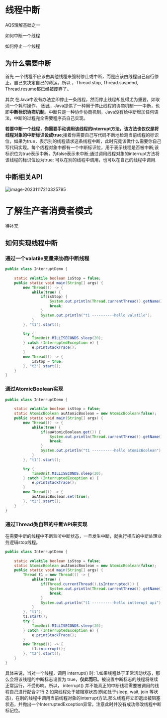 # 线程中断

AQS理解基础之一

如何中断一个线程

如何停止一个线程

## 为什么需要中断

首先
    一个线程不应该由其他线程来强制停止或中断，而是应该由线程自己自行停止，自己来决定自己的命运。所以 ，Thread.stop, Thread.suspend, Thread.resume都已经被废弃了。

其次
	在Java中没有办法立即停止一条线程，然而停止线程却显得尤为重要，如取消一个耗时操作。
	因此，Java提供了一种用于停止线程的协商机制一一中断，也即**中断标识协商机制**。中断只是一种协作协商机制，Java没有给中断增加任何语法，中断的过程完全需要程序员自己实现。

​	**若要中断一个线程，你需要手动调用该线程的interrupt方法，该方法也仅仅是将线程对象的中断标识设成true**;接着你需要自己写代码不断地检测当前线程的标识位，如果为true，表示别的线程请求这条线程中断，此时究竟该做什么需要你自己写代码实现。
​	每个线程对象中都有一个中断标识位，用于表示线程是否被中断;该标识位为true表示中断，为false表示未中断;通过调用线程对象的interrupt方法将该线程的标识位设为true; 可以在别的线程中调用，也可以在自己的线程中调用.

## 中断相关API

![image-20231117210325795](https://yingjun-typora.oss-cn-hangzhou.aliyuncs.com/img/202311172103934.png)

# 了解生产者消费者模式

待补充

## 如何实现线程中断

### 通过一个valatile变量来协商中断线程

```java
public class InterruptDemo {
    
    static volatile boolean isStop = false;
    public static void main(String[] args) {
        new Thread(() -> {
            while(true) {
                if(isStop) {
                    System.out.println(Thread.currentThread().getName() + "\t isStop被修改为true，程序停止");
                    break;
                }
                System.out.println("t1 ----------hello valatile");
            }
        }, "t1").start();

        try {
            TimeUnit.MILLISECONDS.sleep(20);
        } catch (InterruptedException e) {
            e.printStackTrace();
        }
        new Thread(() -> {
            isStop = true;
        }, "t2").start();
    }
}

```

### 通过AtomicBoolean实现

```java
public class InterruptDemo {
    
    static volatile boolean isStop = false;
    static AtomicBoolean auAtomicBoolean = new AtomicBoolean(false);
    public static void main(String[] args) {
        new Thread(() -> {
            while(true) {
                if(auAtomicBoolean.get()) {
                    System.out.println(Thread.currentThread().getName() + "\t auAtomicBoolean被修改为true，程序停止");
                    break;
                }
                System.out.println("t1 ----------hello atomicBoolean");
            }
        }, "t1").start();

        try {
            TimeUnit.MILLISECONDS.sleep(20);
        } catch (InterruptedException e) {
            e.printStackTrace();
        }
        new Thread(() -> {
            auAtomicBoolean.set(true);
        }, "t2").start();
    }
}
```

### 通过Thread类自带的中断API来实现

在需要中断的线程中不断监听中断状态，一旦发生中断，就执行相应的中断处理业务逻辑stop线程。

```java
public class InterruptDemo {
    
    static volatile boolean isStop = false;
    static AtomicBoolean auAtomicBoolean = new AtomicBoolean(false);
    public static void main(String[] args) {
        Thread t1 = new Thread(() -> {
            while(true) {
                if(Thread.currentThread().isInterrupted()) {
                    System.out.println(Thread.currentThread().getName() + "\t interrupt标记位被修改为true，程序停止");
                    break;
                }
                System.out.println("t1 ----------hello intterupt api");
            }
        }, "t1");
        t1.start();
        try {
            TimeUnit.MILLISECONDS.sleep(20);
        } catch (InterruptedException e) {
            e.printStackTrace();
        }
        new Thread(() -> {
            t1.interrupt();
        }, "t2").start();
    }
}
```

具体来说，当对一个线程，调用 interrupt() 时:
1.如果线程处于正常活动状态，那么会将该线程的中断标志设置为 true，**仅此而已**。被设置中断标志的线程将继续正常运行，不受影响。所以， interrupt() 并不能真正的中断线程需要被调用的线程自己进行配合才行
2.如果线程处于被阻塞状态(例如处于sleep, wait, join 等状态)，在别的线程中调用当前线程对象的interrupt方法.那么线程将立即退出被阻塞状态，并抛出一个InterruptedException异常，注意此时并没有成功修改线程中断标记位。